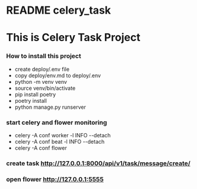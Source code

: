 # README celery_task #

# This is Celery Task Project

### How to install this project ###

* create deploy/.env file
* copy deploy/env.md to deploy/.env
* python -m venv venv
* source venv/bin/activate
* pip install poetry
* poetry install
* python manage.py runserver

### start celery and flower monitoring ###
* celery -A conf worker -l INFO --detach
* celery -A conf beat -l INFO --detach
* celery -A conf flower

### create task http://127.0.0.1:8000/api/v1/task/message/create/
### open flower http://127.0.0.1:5555 ###


